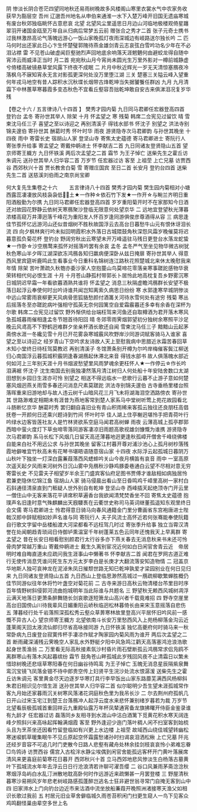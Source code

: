 <!-- { "loadSidebar": true } -->
阴
惨淡长阴合苍茫四望同地秋还易雨树晚故多风楼阁山寒里衣裳水气中农家务收获早为豁层空
吾州
辽邈吾州地名从申伯来通淮一水下入楚万峰开旧国无遗庙寒城有废台秋郊独临眺怀古意悲哀
北望
北望风尘里遥思日月边山河临地极楼观倚星躔翠羽开诸国金瓯至万年自从归病后常梦五云前
赠张合之秀才二首
张子元奇士携书过我林激昂高论气落魄远游心一饭山家晚孤灯夜雨深城边有岐路送尔独长吟
二 匹马何时出还家此日心卞生怀楚璧郭隗待燕金雄剑青云志哀弦白雪吟功名少年在不必泪沾襟
雷 
不见苍山破虚闻巨壑驰烈声回地底余响落天涯魍魉何由避蛟龙得自随中宵沛云雨威泽正当时
月二首 
宛宛秋山月今宵尚未圆光生万里外影对一樽前城静虚兮倚楼高破镜悬草堂风露下终夜不成眠
二 片月中秋近辉光一岁无天清惊塞鴈夜冷落枫乌不寐知宵永无言对影孤更深何处没万里堕江湖
三关
楚塞三关隘云峰入望重何年戎马地空有昔人踪积水沉秋堞长烟带古烽乾坤当失据饕餮任群凶
九月
九月清霜下中林蕙草寒暮霞多变态秋色不宜看丘壑容吾拙乾坤敢自安古来俱涕泪况复岁华残

【卷之十六 / 五言律诗八十四首 】
樊秀才园内菊 
九日同马君卿任宏器登高四首
登钓台
孟冬 
寄孙世其举人 
除架 
十月 
怀孟望之 
寒
残菊 
韩席二佥宪见过留饮
晴
雪柬沈马任三子
喜望之至以诗迎之 
再别清溪子
得钱水部书
怀沈子
别望之
洪法寺别锦夫邃伯 
寄孙世其 
酬葛时秀 
怀叶时华 
雨夜 
游贤隐寺次马君卿韵
与孙世其晚坐 
十四夜
雨中 
寄雷长史 
宿胡山人家
登坚山寺 
寄焦太史蕴德 
寄马君卿进士 
寄阮行人 
寄张季升给事 
寄孟望之 
寄戴仲鹖进士 
怀李献吉二首 
九日同诸友登贤隐山五首
望京师寄王軄方
九日怀铁溪
两后次孟望之二首 
霜节 
为王子悼亡
送柴先生之霍丘访朱调元
送孙世其举人归华容二首
万岁节
任宏器过访
客至 
上祖茔
上亡兄墓 
访贾西谷 
西郊秋兴十首 
贾长教舍白菊 
雪
寄赠庄国宾
至日二首 
长安月
登钓台四首
送柴先生二首 
送慈溪刘伯雨之南京尚宝卿

何大复先生集卷之十六 　　五言律诗八十四首
樊秀才园内菊
樊生园内菊相对小塘西露蕊凄凄放风枝袅袅低&#62807;&#63141;土★一作种☆依石竹下发★一作开☆与畹兰齐明日重阳酒殷勤为尔携
九日同马君卿任宏器登高四首
岁岁重阳菊开时不在家那知今日酒还对故园花野静云依树天寒鴈聚沙登临无限意何处望京华
二 远地宜登望秋光薄暮浓楼高窥万井潭迥落千峰花为重阳发人怀百岁逢同游俱俊彦尊酒得从容
三 病思逢佳节孤怀忆远游河山还似昔烟树不胜秋故国浮云去高台日暮愁牛山元有恨休讶泪长流
四 向夕枫林爽行吟未拟回明霞积水外落日古城隈鼓角秋深怨风霜岁晚催莫将迟暮意孤负菊花杯
登钓台 
野阔穷秋出云寒望未开万峰遥驻马残日更登台水落龙蛇蛰★一作卧☆沙空鴈鹜来孤怀对摇落吟罢有余哀
孟冬
孟冬严气至坐见物华微古树犹秋色寒山半夕晖江湖深欲冻鸿鴈各知归羸病便深卧从兹日掩扉
寄孙世其举人
得意西风里宾筵听鹿鸣此生看事业今日重科名锦树连江路秋花照楚城北来休太晚慰我来年情
除架
苦叶萧疏久秋匏亦委沙家人空抱蔓山鸟莫啼花零落亲寒事蹉跎感物华衰荣转相代何必恨生涯
十月
十月苍山静孤村带郭长卜居怜此地高枕复吾乡野雾沉寒日城阴迟早霜一年看欲暮酒熟共谁将
怀孟望之
消息三秋隔虚瞻鸿鴈群长安望不极落日起浮云奉使何时出吟诗谁共闻岂知离索久病思日纷纷
寒 
水郭逢寒早城阴惨淡中远山常雾雨衰柳更天风病骨思狐貉愁颜付酒筩关河待氷雪何处有途穷
残菊
寒丛后摇落冬至亦蹉跎病叶强相守孤英无奈何园篱空自爱霜霰暮还多幸有余香在深杯为尔歌
韩席二佥宪见过留饮
野外惭供给台端枉驾来河鱼还自取樽酒为君开落木寒风急孤城暮雨催相逢孟冬节翘首待阳回
晴 
冬郊零雨霁烟郭望初分独树余寒照平沙足晚云风鸢高不下野鹤迥难群夕坐亲杯酒长歌还自闻
雪柬沈马任三子
黯黯山云起茅斋傍水涯一冬纔见雪十月已开花雾袅寒城霰风吹野岸沙同游词赋客骑马入谁家
喜望之至以诗迎之
经岁青山下空吟求友诗故人天上至慰我病中思腊近氷霜苦春回草木知小堂终日待枉驾莫教迟
再别清溪子 
冬馆萧条别开樽为尔吟岸梅催客鬓江柳送归心南国浮云暮孤城积霰阴逢春湖鴈起休滞北来音
得钱水部书 
故人俱落魄水部近何如河上三年别天涯十月书烟波愁望里风雨梦魂余更枉怀人★一作停云☆作长吟泪满裾
怀沈子 
沈生南国去别我独凄然落月清江树归人何处船十年安陆舍数口太湖田想到乡园日生涯亦可怜
别望之 
相送不得远临水一悲歌行云暮不止游子意如何楚塞风烟迥燕关雨雪多春还问消息尺素莫蹉跎
洪法寺别锦夫邃伯
古寺垂杨里楼台照落晖重来旧游地却与故人违云树千山暗风花三月飞未将湖海泪空洒路傍衣
寄孙世其
世路渺难定相期未有涯昔为燕地客常到楚人家系马中堂树听莺上苑花故园看北斗肠断忆京华
酬葛时秀
罢归翻自喜旧业有青山积雨稀来客孤云独往还良朋枉高倡抚卷一开颜何日还乘兴题诗到竹间
怀叶时华
佳人湖上住亭榭迥堪怜手把青荷叶行吟绿水边客皆莲社友人是竹林贤欲系空庭马闻君高树蝉
雨夜
云薄高城上孤亭郡郭西暗中萤火度灯下草虫啼零落同游客凄凉旧雨题高歌视雄剑慷慨为谁携
游贤隐寺次马君卿韵
系马长松下风烟几日留天高还薄暮地迥更逢秋孤嶂开僧舍千峰绕佛楼自能来白社不用远公求
与孙世其晚坐
留客江村暮开尊对浦沙池心上孤月树杪落残霞地僻唯宜竹秋高未有花琴书堪晤语随意宿山家
十四夜
水际浮云起孤城日暮阴万山秋叶下独坐一灯深白露蒹葭落西风蟋蟀吟关山今夜月横笛有哀音
雨中
一室高原次遥天起夕风雨来河树外日沉山雾中凫鴈秋沙静鸡豚委巷通白云望不尽相对意无穷
寄雷长史
不见雷夫子相望岁半余王门盛宾客仙府足图书贾傅才谁敌相如病独居怜君兼吏隐休忆锦江鱼
宿胡山人家 
骑马侵晨出看山至日昏鸣鸡千嶂里高树一家村白石斜通径清泉直到门秪疑人世外别自有乾坤
登坚山寺
西峰插天起绝顶寺门开云里一僧住山中无客来落花平讲席积草遍香台我欲闻清梵焚香坐不回
寄焦太史蕴德
抱璞声名旧逢时意气殊麒麟出天廐騕褭在云衢世史称司马英词继董孤遥知东观里终日会文儒
寄马君卿进士
怜君得意日骑马向春风通籍金门里分曹画省东宫袍唐进士陛戟汉郎中辞赋相如妙声名谁与同
寄阮行人
夫子风流士高怀近若何张骞能奉使阮籍自行歌文字留中岳楼船渡大河梁都看不远枉驾几时过
寄张季升给事
独立当霄汉清誉在处闻朝趋青琐闼日侍御垆熏温室千年树蓬莱五色云同年还愧我天上早离群
寄孟望之
昔在长安日相看慰别颜君行太行谷多亦下燕关春去无消息秋来书未还可怜骨肉梦常越万重山
寄戴仲鹖进士
戴生久离别宦况近何如白日闲官舍青云近　帝居明时难自晦直道未应疏问我生涯事山中懒著书
怀李献吉二首
闻君在罗网古道正难行无使传消息凭谁问死生东方元太岁李白是长庚才大翻流落安知造物情
二 冠盖京华地斯人独可哀神龙在泥淖朱凤日摧颓世路无知巳乾坤孰爱才梁园别业在何日见归来
九日同诸友登贤隐山五首
九日西山上登临思渺然高城过一鴈疏柳歇繁蝉胜概仍佳节同游似往年休将竹叶盏空对菊花前
二 古寺来游日高秋云物清楼台芇里目时序百年情野树斜侵郭河流曲抱城明年当此际谁与共题名
三 野望秋无赖西风城树凋浮云满天地落日更萧条醉舞随长剑哀歌逐短箫龙山高兴者千载竟难招
四 野寺空崖里高台旧国傍山川待我辈风日媚重阳云峤秋临迥松林暮倚长由来宋玉意摇落自悲伤
五 薄暮经行处千岩落照深孤松秀云壑众草莾寒林故里登高兴平居怀旧吟风前一感慨不异古人心
望京师寄王軄方
北望依南斗长安万里愁西风入上苑杨柳落金沟云近蓬莱阁天回太液流仙郎归尽省高咏接同游
九日怀铁溪 
独忆高夔府何时骑马来一秋常卧病九日废登台寂寞传杯手凄凉作赋才陶家园内菊风雨为谁开
两后次孟望之二首
断雨藏深浦残云霁晚空人家乱水外野艇夕阳中风急鸣江鹳天高落塞鸿沧浪浩歌起身世羡渔翁
二 万里看无际高秋接素氛沙村昏片雨石壁断孤云鸿鴈常求侣凫鸥不离群寒山有落木风起暮缤纷
霜节
鼓角苍山畔孤城此岁残回风夜不止清霜日以繁未惜琼树晚还悲瑶草寒阳春在何日幽谷待鸣鸾
为王子悼亡
玉魄无消息星辰隔紫泉舞鸾沉宝镜飞凤落金钿不待中郎贵空传上妇贤平生浣沙处流水恨潺湲
送柴先生之霍丘访朱调元
客里黄金尽天边逐岁华寒灯具行李早饭出山家东路蘼芜满西风杨柳斜朱君旧相识见尔惜生涯
送孙世其举人归华容二首
似尔聪明少吾生望未涯孤城常作客九月始还家暮雨沉关树寒风落渚花洞庭秋色里为我吊长沙
二 尔去荆州府孤帆几日开山过宋玉宅江到楚王台落鴈冲人起浮云度水来悲怀兼别绪岁暮若为裁
万岁节 
北望看辰极孤城首重回祥云九重殿仙露万年杯凤辇通宵备龙旗拂曙开侍臣金鉴录谁有九龄才
任宏器过访 
磊落同乡友相寻到水涯山中沽白酒篱下觅黄花积水寒天阔连峰夕照斜兴来高咏起挥翰满烟霞
客至
野外逢迎少迤门落叶稠人闲不扫室客到始梳头且为烹茶坐还因看竹留登临如有兴更上水边楼
上祖茔
故域西山绕佳城望转幽松寒迷唳鹤草暖集眠牛不见丘原起空怀霜露愁诸孙时扫谒哀泪洒松楸
上亡兄墓
阡兆还经岁音容不可追几时门吏散今日路人悲壑有藏舟处林余挂剑枝哀哀怜小弟难忘眷□鸟鸰诗
访贾西谷
儒宫入古桧泮水静尘埃偶到闲官舍能孤远客杯开门黄叶落展席清风来更喜庭前菊寒花日暮开
西郊秋兴十首
立马西郊地悲风惨淡生白杨落古墓黄叶下孤城流水年年去浮云日日行沧浪清若许聊可濯吾缨
二 谷口风兼雨茅斋淰淰秋寒烟浮岛屿白水乱汀洲散地耽高卧何时作远游近来疏懒甚一月罢登楼
三 野屋清秋暮寒沙易朔风岁年悲老树岐路感孤蓬醉岂逃名士狂非避世翁寻常门自掩无客到山中
四 旧家浉水上门向钓台边近市来沽酒中流坐放船蒹葭开晚照洲渚接寒天渔父如相识长歌过我前
五 村居元旧业草舍僻临城久雨苍苔积闲门扫更生窥人一鸟下见客众鸡鸣翻怪巢由辈空多世上名
